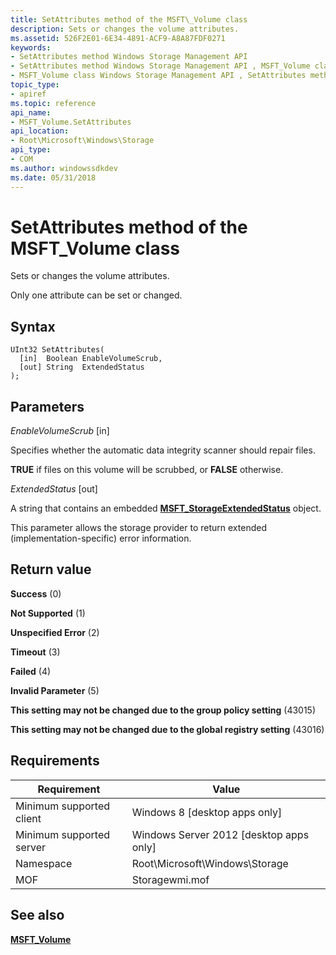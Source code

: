 ```yaml
---
title: SetAttributes method of the MSFT\_Volume class
description: Sets or changes the volume attributes.
ms.assetid: 526F2E01-6E34-4891-ACF9-A8A87FDF0271
keywords:
- SetAttributes method Windows Storage Management API
- SetAttributes method Windows Storage Management API , MSFT_Volume class
- MSFT_Volume class Windows Storage Management API , SetAttributes method
topic_type:
- apiref
ms.topic: reference
api_name:
- MSFT_Volume.SetAttributes
api_location:
- Root\Microsoft\Windows\Storage
api_type:
- COM
ms.author: windowssdkdev
ms.date: 05/31/2018
---
```


# SetAttributes method of the MSFT\_Volume class

Sets or changes the volume attributes.

Only one attribute can be set or changed.

## Syntax


```mof
UInt32 SetAttributes(
  [in]  Boolean EnableVolumeScrub,
  [out] String  ExtendedStatus
);
```



## Parameters

 

*EnableVolumeScrub* \[in\]
 

Specifies whether the automatic data integrity scanner should repair files.

**TRUE** if files on this volume will be scrubbed, or **FALSE** otherwise.

 

*ExtendedStatus* \[out\]
 

A string that contains an embedded [**MSFT\_StorageExtendedStatus**](msft-storageextendedstatus.md) object.

This parameter allows the storage provider to return extended (implementation-specific) error information.

 

## Return value

 

**Success** (0)
 

**Not Supported** (1)
 

**Unspecified Error** (2)
 

**Timeout** (3)
 

**Failed** (4)
 

**Invalid Parameter** (5)
 

**This setting may not be changed due to the group policy setting** (43015)
 

**This setting may not be changed due to the global registry setting** (43016)
 

## Requirements



| Requirement | Value |
|-------------------------------------|-------------------------------------------------------------------------------------------|
| Minimum supported client | Windows 8 \[desktop apps only\]                                                |
| Minimum supported server | Windows Server 2012 \[desktop apps only\]                                      |
| Namespace                | Root\\Microsoft\\Windows\\Storage                                              |
| MOF                      |  Storagewmi.mof  |



## See also

 

[**MSFT\_Volume**](msft-volume.md)
 

 

 





